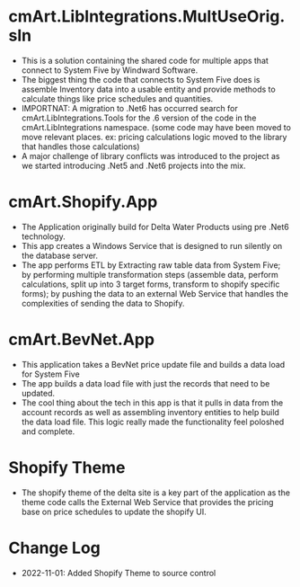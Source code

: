 # cmArt.LibIntegrations.MultUseOrig.sln

- This is a solution containing the shared code for multiple apps that connect to System Five by Windward Software.
- The biggest thing the code that connects to System Five does is assemble Inventory data into a usable entity and provide methods to calculate things like price schedules and quantities.
- IMPORTNAT: A migration to .Net6 has occurred search for cmArt.LibIntegrations.Tools for the .6 version of the code in the cmArt.LibIntegrations namespace. (some code may have been moved to move relevant places. ex: pricing calculations logic moved to the library that handles those calculations)
- A major challenge of library conflicts was introduced to the project as we started introducing .Net5 and .Net6 projects into the mix.

# cmArt.Shopify.App

- The Application originally build for Delta Water Products using pre .Net6 technology.
- This app creates a Windows Service that is designed to run silently on the database server. 
- The app performs ETL by Extracting raw table data from System Five; by performing multiple transformation steps (assemble data, perform calculations, split up into 3 target forms, transform to shopify specific forms); by pushing the data to an external Web Service that handles the complexities of sending the data to Shopify.

# cmArt.BevNet.App

- This application takes a BevNet price update file and builds a data load for System Five
- The app builds a data load file with just the records that need to be updated. 
- The cool thing about the tech in this app is that it pulls in data from the account records as well as assembling inventory entities to help build the data load file. This logic really made the functionality feel poloshed and complete.

# Shopify Theme
- The shopify theme of the delta site is a key part of the application as the theme code calls the External Web Service that provides the pricing base on price schedules to update the shopify UI. 

# Change Log
- 2022-11-01: Added Shopify Theme to source control
